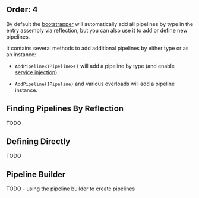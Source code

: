 Order: 4
---
By default the [bootstrapper](xref:bootstrapper) will automatically add all pipelines by type in the entry assembly via reflection, but you can also use it to add or define new pipelines.

It contains several methods to add additional pipelines by either type or as an instance:

- `AddPipeline<TPipeline>()` will add a pipeline by type (and enable [service injection](#service-injection)).

- `AddPipeline(IPipeline)` and various overloads will add a pipeline instance.

## Finding Pipelines By Reflection

TODO

## Defining Directly

TODO

## Pipeline Builder

TODO - using the pipeline builder to create pipelines